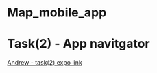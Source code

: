 # Map_mobile_app

# Task(2) - App navitgator
[Andrew - task(2) expo link](https://snack.expo.dev/@andrew37/andrew---task2-navitgator)
